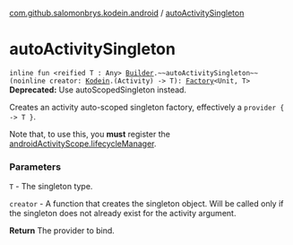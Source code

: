 [com.github.salomonbrys.kodein.android](index.md) / [autoActivitySingleton](.)

# autoActivitySingleton

`inline fun <reified T : Any> `[`Builder`](../com.github.salomonbrys.kodein/-kodein/-builder/index.md)`.~~autoActivitySingleton~~(noinline creator: `[`Kodein`](../com.github.salomonbrys.kodein/-kodein/index.md)`.(Activity) -> T): `[`Factory`](../com.github.salomonbrys.kodein/-factory/index.md)`<Unit, T>`
**Deprecated:** Use autoScopedSingleton instead.

Creates an activity auto-scoped singleton factory, effectively a `provider { -> T }`.

Note that, to use this, you **must** register the [androidActivityScope.lifecycleManager](android-activity-scope/lifecycle-manager.md).

### Parameters

`T` - The singleton type.

`creator` - A function that creates the singleton object. Will be called only if the singleton does not already exist for the activity argument.

**Return**
The provider to bind.


